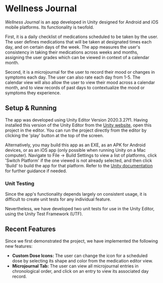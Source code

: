 # Wellness Journal

*Wellness Journal* is an app developed in Unity designed for Android and iOS mobile platforms. Its functionality is twofold.

First, it is a daily checklist of medications scheduled to be taken by the user. The user defines medications that will be taken at designated times each day, and on certain days of the week. The app measures the user's consistency in taking their medications across weeks and months, assigning the user grades which can be viewed in context of a calendar month.

Second, it is a microjournal for the user to record their mood or changes in symptoms each day. The user can also rate each day from 1-5. The calendar view will also allow the user to view their mood across a calendar month, and to view records of past days to contextualize the mood or symptoms they experience.

## Setup & Running

The app was developed using Unity Editor Version 2020.3.27f1. Having installed this version of the Unity Editor from the [Unity website](https://unity3d.com/get-unity/download), open this project in the editor. You can run the project directly from the editor by clicking the 'play' button at the top of the screen.

Alternatively, you may build this app as an EXE, as an APK for Android devices, or as an iOS app (only possible when running Unity on a Mac computer). Navigate to File -> Build Settings to view a list of platforms, click 'Switch Platform' if the one viewed is not already selected, and then click 'Build' to build the app for that platform. Refer to the [Unity documentation](https://docs.unity3d.com/Manual/BuildSettings.html) for further guidance if needed.

### Unit Testing

Since the app's functionality depends largely on consistent usage, it is difficult to create unit tests for any individual feature.

Nevertheless, we have developed two unit tests for use in the Unity Editor, using the Unity Test Framework (UTF).

## Recent Features

Since we first demonstrated the project, we have implemented the following new features:

- **Custom Dose Icons:** The user can change the icon for a scheduled dose by selecting its shape and color from the medication editor view.
- **Microjournal Tab:** The user can view all microjournal entries in chronological order, and click on an entry to view its associated day record.
